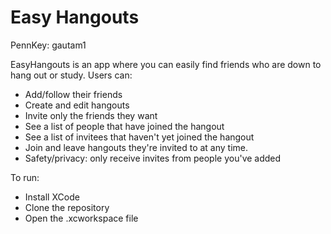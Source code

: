 # Easy Hangouts
PennKey: gautam1

EasyHangouts is an app where you can easily find friends who are down to hang out or study. Users can:
* Add/follow their friends
* Create and edit hangouts
* Invite only the friends they want
* See a list of people that have joined the hangout
* See a list of invitees that haven't yet joined the hangout
* Join and leave hangouts they're invited to at any time.
* Safety/privacy: only receive invites from people you've added

To run:
* Install XCode
* Clone the repository
* Open the .xcworkspace file
